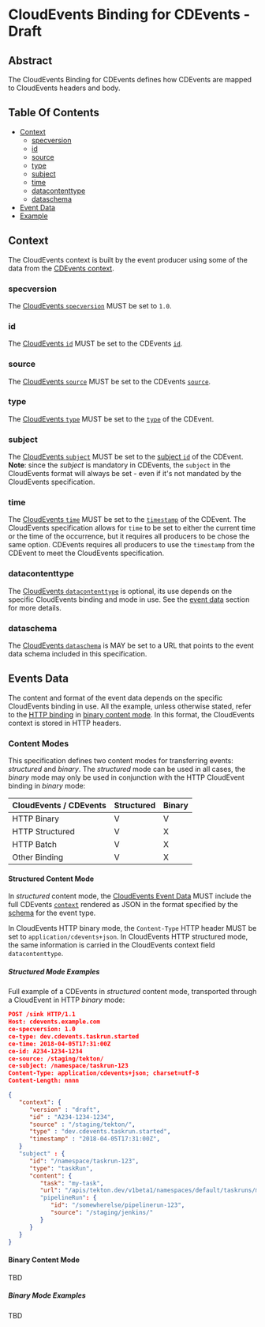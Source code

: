 <!--
---
linkTitle: "CloudEvents Binding"
weight: 100
description: >
   CloudEvents Binding for CDEvents
---
-->
# CloudEvents Binding for CDEvents - Draft

## Abstract

The CloudEvents Binding for CDEvents defines how CDEvents are mapped to CloudEvents headers and body.

## Table Of Contents

<!-- toc -->
- [Context](#context)
  - [specversion](#specversion)
  - [id](#id)
  - [source](#source)
  - [type](#type)
  - [subject](#subject)
  - [time](#time)
  - [datacontenttype](#datacontenttype)
  - [dataschema](#dataschema)
- [Event Data](#event-data)
- [Example](#example)
<!-- /toc -->

## Context

The CloudEvents context is built by the event producer using some of the data
from the [CDEvents context](spec.md#context).

### specversion

The [CloudEvents `specversion`](https://github.com/cloudevents/spec/blob/v1.0.2/cloudevents/spec.md#specversion)
MUST be set to `1.0`.

### id

The [CloudEvents `id`](https://github.com/cloudevents/spec/blob/v1.0.2/cloudevents/spec.md#id)
MUST be set to the CDEvents [`id`](spec.md#id).

### source

The [CloudEvents `source`](https://github.com/cloudevents/spec/blob/v1.0.2/cloudevents/spec.md#source-1)
MUST be set to the CDEvents [`source`](spec.md#source).

### type

The [CloudEvents `type`](https://github.com/cloudevents/spec/blob/v1.0.2/cloudevents/spec.md#type)
MUST be set to the [`type`](spec.md#type) of the CDEvent.

### subject

The [CloudEvents `subject`](https://github.com/cloudevents/spec/blob/v1.0.2/cloudevents/spec.md#subject)
MUST be set to the [subject `id`](spec.md#subjectid) of the CDEvent.
__Note__: since the *subject* is mandatory in CDEvents, the `subject` in the
CloudEvents format will always be set - even if it's not mandated by the
CloudEvents specification.

### time

The [CloudEvents `time`](https://github.com/cloudevents/spec/blob/v1.0.2/cloudevents/spec.md#subject)
MUST be set to the [`timestamp`](spec.md#timestamp) of the CDEvent. The
CloudEvents specification allows for `time` to be set to either the current time
or the time of the occurrence, but it requires all producers to be chose the
same option. CDEvents requires all producers to use the `timestamp` from the
CDEvent to meet the CloudEvents specification.

### datacontenttype

The [CloudEvents `datacontenttype`](https://github.com/cloudevents/spec/blob/v1.0.2/cloudevents/spec.md#datacontenttype)
is optional, its use depends on the specific CloudEvents binding and mode in
use. See the [event data](#event-data) section for more details.

### dataschema

The [CloudEvents `dataschema`](https://github.com/cloudevents/spec/blob/v1.0.2/cloudevents/spec.md#dataschema)
is MAY be set to a URL that points to the event data schema included in this
specification.

## Events Data

The content and format of the event data depends on the specific CloudEvents
binding in use. All the example, unless otherwise stated, refer to the
[HTTP binding](https://github.com/cloudevents/spec/blob/v1.0.2/cloudevents/bindings/http-protocol-binding.md)
in [binary content mode](https://github.com/cloudevents/spec/blob/v1.0.2/cloudevents/bindings/http-protocol-binding.md#31-binary-content-mode). In this format, the
CloudEvents context is stored in HTTP headers.

### Content Modes

This specification defines two content modes for transferring events:
*structured* and *binary*. The *structured* mode can be used in all cases, the
*binary* mode may only be used in conjunction with the HTTP CloudEvent binding
in *binary* mode:

| CloudEvents / CDEvents | Structured | Binary |
|------------------------|------------|--------|
| HTTP Binary            | V          | V      |
| HTTP Structured        | V          | X      |
| HTTP Batch             | V          | X      |
| Other Binding          | V          | X      |

#### Structured Content Mode

In *structured* content mode, the [CloudEvents Event Data](https://github.com/cloudevents/spec/blob/v1.0.2/cloudevents/spec.md#event-data)
MUST include the full CDEvents [`context`](spec.md#context) rendered as JSON
in the format specified by the [schema](./schemas/) for the event type.

In CloudEvents HTTP binary mode, the `Content-Type` HTTP header MUST be set to
`application/cdevents+json`. In CloudEvents HTTP structured mode, the same
information is carried in the CloudEvents context field `datacontenttype`.

##### Structured Mode Examples

Full example of a CDEvents in *structured* content mode, transported through a
CloudEvent in HTTP *binary* mode:

```json
POST /sink HTTP/1.1
Host: cdevents.example.com
ce-specversion: 1.0
ce-type: dev.cdevents.taskrun.started
ce-time: 2018-04-05T17:31:00Z
ce-id: A234-1234-1234
ce-source: /staging/tekton/
ce-subject: /namespace/taskrun-123
Content-Type: application/cdevents+json; charset=utf-8
Content-Length: nnnn

{
   "context": {
      "version" : "draft",
      "id" : "A234-1234-1234",
      "source" : "/staging/tekton/",
      "type" : "dev.cdevents.taskrun.started",
      "timestamp" : "2018-04-05T17:31:00Z",
   }
   "subject" : {
      "id": "/namespace/taskrun-123",
      "type": "taskRun",
      "content": {
         "task": "my-task",
         "url": "/apis/tekton.dev/v1beta1/namespaces/default/taskruns/my-taskrun-123"
         "pipelineRun": {
            "id": "/somewherelse/pipelinerun-123",
            "source": "/staging/jenkins/"
         }
      }
   }
}
```

#### Binary Content Mode

TBD

##### Binary Mode Examples

TBD
